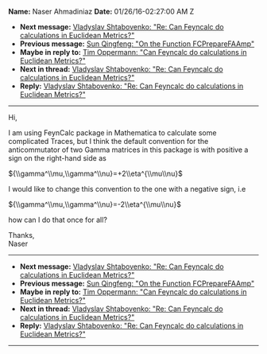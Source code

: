 **Name:** Naser Ahmadiniaz
**Date:** 01/26/16-02:27:00 AM Z

  - **Next message:** [Vladyslav Shtabovenko: "Re: Can Feyncalc do
    calculations in Euclidean Metrics?"](1019.html)
  - **Previous message:** [Sun Qingfeng: "On the Function
    FCPrepareFAAmp"](1017.html)
  - **Maybe in reply to:** [Tim Oppermann: "Can Feyncalc do calculations
    in Euclidean Metrics?"](0066.html)
  - **Next in thread:** [Vladyslav Shtabovenko: "Re: Can Feyncalc do
    calculations in Euclidean Metrics?"](1019.html)
  - **Reply:** [Vladyslav Shtabovenko: "Re: Can Feyncalc do calculations
    in Euclidean Metrics?"](1019.html)

-----

Hi,  

I am using FeynCalc package in Mathematica to calculate some complicated
Traces, but I think the default convention for the anticommutator of two
Gamma matrices in this package is with positive a sign on the right-hand
side as  

${\\gamma^\\mu,\\gamma^\\nu}=+2\\eta^{\\mu\\nu}$  

I would like to change this convention to the one with a negative sign,
i.e  

${\\gamma^\\mu,\\gamma^\\nu}=-2\\eta^{\\mu\\nu}$  

how can I do that once for all?  

Thanks,  
Naser  

-----

  - **Next message:** [Vladyslav Shtabovenko: "Re: Can Feyncalc do
    calculations in Euclidean Metrics?"](1019.html)
  - **Previous message:** [Sun Qingfeng: "On the Function
    FCPrepareFAAmp"](1017.html)
  - **Maybe in reply to:** [Tim Oppermann: "Can Feyncalc do calculations
    in Euclidean Metrics?"](0066.html)
  - **Next in thread:** [Vladyslav Shtabovenko: "Re: Can Feyncalc do
    calculations in Euclidean Metrics?"](1019.html)
  - **Reply:** [Vladyslav Shtabovenko: "Re: Can Feyncalc do calculations
    in Euclidean Metrics?"](1019.html)

-----

